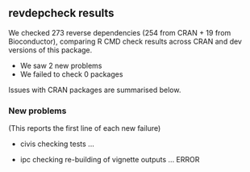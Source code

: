 ## revdepcheck results

We checked 273 reverse dependencies (254 from CRAN + 19 from Bioconductor), comparing R CMD check results across CRAN and dev versions of this package.

 * We saw 2 new problems
 * We failed to check 0 packages

Issues with CRAN packages are summarised below.

### New problems
(This reports the first line of each new failure)

* civis
  checking tests ...

* ipc
  checking re-building of vignette outputs ... ERROR

